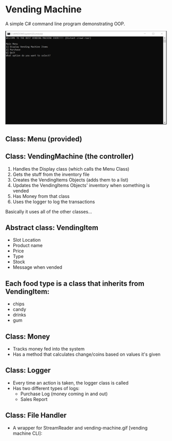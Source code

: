 # Vending Machine
A simple C# command line program demonstrating OOP.

![Vending Machine CLI](vending-machine.gif)

## Class: Menu (provided)

## Class: VendingMachine (the controller)
1. Handles the Display class (which calls the Menu Class)
2. Gets the stuff from the inventory file
3. Creates the VendingItems Objects (adds them to a list)
4. Updates the VendingItems Objects' inventory when something is vended
5. Has Money from that class
6. Uses the logger to log the transactions

Basically it uses all of the other classes...

## Abstract class: VendingItem
- Slot Location
- Product name
- Price
- Type
- Stock
- Message when vended

## Each food type is a class that inherits from VendingItem:
- chips
- candy
- drinks
- gum

## Class: Money
- Tracks money fed into the system
- Has a method that calculates change/coins based on values it's given

## Class: Logger
- Every time an action is taken, the logger class is called
- Has two different types of logs:
    + Purchase Log (money coming in and out)
    + Sales Report

## Class: File Handler
- A wrapper for StreamReader and vending-machine.gif
[vending machine CLI]: 
